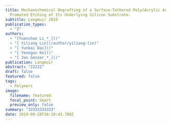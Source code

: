 ```yaml
---
title: Mechanochemical Degrafting of a Surface-Tethered Poly(Acrylic Acid) Brush
  Promoted Etching of Its Underlying Silicon Substrate.
subtitle: Langmuir 2019
publication_types:
  - "2"
authors:
  - "[Yuanchao Li_*_]()"
  - "[ Yiliang Lin](/author/yiliang-lin)"
  - "[ Yunkai Dai]()"
  - "[ Yeongun Ko]()"
  - "[ Jan Genzer_*_]()"
publication: Langmuir
abstract: "22222"
draft: false
featured: false
tags:
  - Polymers
image:
  filename: featured
  focal_point: Smart
  preview_only: false
summary: "33333333333"
date: 2019-09-28T16:10:43.708Z
---
```

